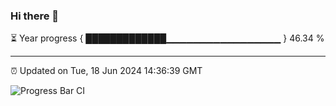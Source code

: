 ### Hi there 👋

⏳ Year progress { █████████████▁▁▁▁▁▁▁▁▁▁▁▁▁▁▁▁▁ } 46.34 %

---

⏰ Updated on Tue, 18 Jun 2024 14:36:39 GMT

![Progress Bar CI](https://github.com/IshwaranRudhara/GIT-ACTION/workflows/Progress%20Bar%20CI/badge.svg)
